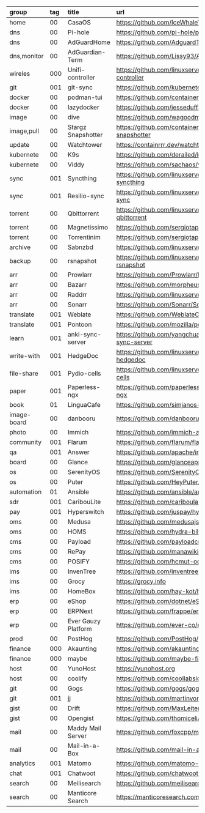 group       | tag | title               | url
:-          | :-  | :-                  | :-
home        | 00  | CasaOS              | https://github.com/IceWhaleTech/CasaOS
dns         | 00  | Pi-hole             | https://github.com/pi-hole/pi-hole
dns         | 00  | AdGuardHome         | https://github.com/AdguardTeam/AdGuardHome
dns,monitor | 00  | AdGuardian-Term     | https://github.com/Lissy93/AdGuardian-Term
wireles     | 000 | Unifi-controller    | https://github.com/linuxserver/docker-unifi-controller
git         | 001 | git-sync            | https://github.com/kubernetes/git-sync
docker      | 00  | podman-tui          | https://github.com/containers/podman-tui
docker      | 00  | lazydocker          | https://github.com/jesseduffield/lazydocker
image       | 00  | dive                | https://github.com/wagoodman/dive
image,pull  | 00  | Stargz Snapshotter  | https://github.com/containerd/stargz-snapshotter
update      | 00  | Watchtower          | https://containrrr.dev/watchtower
kubernete   | 00  | K9s                 | https://github.com/derailed/k9s
kubernete   | 00  | Viddy               | https://github.com/sachaos/viddy
sync        | 001 | Syncthing           | https://github.com/linuxserver/docker-syncthing
sync        | 001 | Resilio-sync        | https://github.com/linuxserver/docker-resilio-sync
torrent     | 00  | Qbittorrent         | https://github.com/linuxserver/docker-qbittorrent
torrent     | 00  | Magnetissimo        | https://github.com/sergiotapia/magnetissimo
torrent     | 00  | Torrentinim         | https://github.com/sergiotapia/torrentinim
archive     | 00  | Sabnzbd             | https://github.com/linuxserver/docker-sabnzbd
backup      | 00  | rsnapshot           | https://github.com/linuxserver/docker-rsnapshot
arr         | 00  | Prowlarr            | https://github.com/Prowlarr/Prowlarr
arr         | 00  | Bazarr              | https://github.com/morpheus65535/bazarr
arr         | 00  | Raddrr              | https://github.com/linuxserver/docker-radarr
arr         | 00  | Sonarr              | https://github.com/Sonarr/Sonarr
translate   | 001 | Weblate             | https://github.com/WeblateOrg/weblate
translate   | 001 | Pontoon             | https://github.com/mozilla/pontoon
learn       | 001 | anki-sync-server    | https://github.com/yangchuansheng/anki-sync-server
write-with  | 001 | HedgeDoc            | https://github.com/linuxserver/docker-hedgedoc
file-share  | 001 | Pydio-cells         | https://github.com/linuxserver/docker-pydio-cells
paper       | 001 | Paperless-ngx       | https://github.com/paperless-ngx/paperless-ngx
book        | 01  | LinguaCafe          | https://github.com/simjanos-dev/LinguaCafe
image-board | 00  | danbooru            | https://github.com/danbooru/danbooru
photo       | 00  | Immich              | https://github.com/immich-app/immich
community   | 001 | Flarum              | https://github.com/flarum/flarum
qa          | 001 | Answer              | https://github.com/apache/incubator-answer
board       | 00  | Glance              | https://github.com/glanceapp/glance
os          | 00  | SerenityOS          | https://github.com/SerenityOS/serenity
os          | 00  | Puter               | https://github.com/HeyPuter/puter
automation  | 01  | Ansible             | https://github.com/ansible/ansible
sdr         | 001 | CaribouLite         | https://github.com/cariboulabs/cariboulite
pay         | 001 | Hyperswitch         | https://github.com/juspay/hyperswitch
oms         | 00  | Medusa              | https://github.com/medusajs/medusa
oms         | 00  | HOMS                | https://github.com/hydra-billing/homs
cms         | 00  | Payload             | https://github.com/payloadcms/payload
cms         | 00  | RePay               | https://github.com/manawiki/repay
cms         | 00  | POSIFY              | https://github.com/hcmut-odoo/posify
ims         | 00  | InvenTree           | https://github.com/inventree/inventree
ims         | 00  | Grocy               | https://grocy.info
ims         | 00  | HomeBox             | https://github.com/hay-kot/homebox
erp         | 00  | eShop               | https://github.com/dotnet/eShop
erp         | 00  | ERPNext             | https://github.com/frappe/erpnext
erp         | 00  | Ever Gauzy Platform | https://github.com/ever-co/ever-gauzy
prod        | 00  | PostHog             | https://github.com/PostHog/posthog
finance     | 000 | Akaunting           | https://github.com/akaunting/akaunting
finance     | 000 | maybe               | https://github.com/maybe-finance/maybe
host        | 00  | YunoHost            | https://yunohost.org
host        | 00  | coolify             | https://github.com/coollabsio/coolify
git         | 00  | Gogs                | https://github.com/gogs/gogs
git         | 001 | jj                  | https://github.com/martinvonz/jj
gist        | 00  | Drift               | https://github.com/MaxLeiter/Drift
gist        | 00  | Opengist            | https://github.com/thomiceli/opengist
mail        | 00  | Maddy Mail Server   | https://github.com/foxcpp/maddy
mail        | 00  | Mail-in-a-Box       | https://github.com/mail-in-a-box/mailinabox
analytics   | 001 | Matomo              | https://github.com/matomo-org/matomo
chat        | 001 | Chatwoot            | https://github.com/chatwoot/chatwoot
search      | 00  | Meilisearch         | https://github.com/meilisearch/MeiliSearch
search      | 00  | Manticore Search    | https://manticoresearch.com